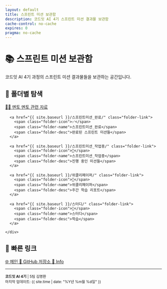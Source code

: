 ```yaml
---
layout: default
title: 스프린트 미션 보관함
description: 코드잇 AI 4기 스프린트 미션 결과물 보관함
cache-control: no-cache
expires: 0
pragma: no-cache
---
```


# 📚 스프린트 미션 보관함

코드잇 AI 4기 과정의 스프린트 미션 결과물들을 보관하는 공간입니다.

<div class="nav-sections">
  <div class="section-card">
    <h2>📂 폴더별 탐색</h2>
    <div class="folder-links">
      <a href="{{ site.baseurl }}/멘토/" class="folder-link">
        <span class="folder-icon">👨‍🏫</span>
        <span class="folder-name">멘토</span>
        <span class="folder-desc">멘토 관련 자료</span>
      </a>
      
      <a href="{{ site.baseurl }}/스프린트미션_완료/" class="folder-link">
        <span class="folder-icon">✅</span>
        <span class="folder-name">스프린트미션_완료</span>
        <span class="folder-desc">완료된 스프린트 미션들</span>
      </a>
      
      <a href="{{ site.baseurl }}/스프린트미션_작업중/" class="folder-link">
        <span class="folder-icon">🚧</span>
        <span class="folder-name">스프린트미션_작업중</span>
        <span class="folder-desc">진행 중인 미션들</span>
      </a>
      
      <a href="{{ site.baseurl }}/위클리페이퍼/" class="folder-link">
        <span class="folder-icon">📰</span>
        <span class="folder-name">위클리페이퍼</span>
        <span class="folder-desc">주간 학습 리포트</span>
      </a>

      <a href="{{ site.baseurl }}/스터디/" class="folder-link">
        <span class="folder-icon">📒</span>
        <span class="folder-name">스터디</span>
        <span class="folder-desc">학습</span>
      </a>

    </div>
  </div>

  <div class="section-card">
    <h2>🔗 빠른 링크</h2>
    <div class="quick-links">
      <a href="https://c0z0c.github.io/" target="_blank">
        <span class="link-icon">🌐</span> 메인
      </a>
      <a href="https://github.com/c0z0c/sprint_mission" target="_blank">
        <span class="link-icon">📱</span> GitHub 저장소
      </a>
      <a href="{{ site.baseurl }}/스프린트미션_완료/info">
        <span class="link-icon">📖</span> Info
      </a>
    </div>
  </div>
</div>

---

<div class="footer-info">
<small>
<strong>코드잇 AI 4기</strong> | 5팀 김명환<br>
마지막 업데이트: {{ site.time | date: "%Y년 %m월 %d일" }}
</small>
</div>
